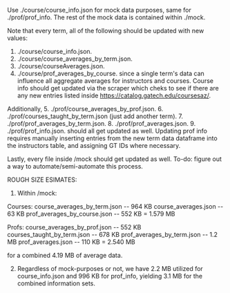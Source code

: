 Use ./course/course_info.json for mock data purposes, same for ./prof/prof_info. The rest of the mock data is contained within
./mock.

Note that every term, all of the following should be updated with new values:
1. ./course/course_info.json.
2. ./course/course_averages_by_term.json.
3. ./course/courseAverages.json.
4. ./course/prof_averages_by_course.
since a single term's data can influence all aggregate averages for instructors and courses. Course info should
get updated via the scraper which cheks to see if there are any new entries listed inside https://catalog.gatech.edu/coursesaz/.

Additionally,
5. ./prof/course_averages_by_prof.json.
6. ./prof/courses_taught_by_term.json (just add another term).
7. ./prof/prof_averages_by_term.json.
8. ./prof/prof_averages.json.
9. ./prof/prof_info.json.
should all get updated as well. Updating prof info requires manually inserting entries from the new term data
dataframe into the instructors table, and assigning GT IDs where necessary.

Lastly, every file inside /mock should get updated as well.
To-do: figure out a way to automate/semi-automate this process.

ROUGH SIZE ESIMATES:
1. Within /mock:

Courses:
course_averages_by_term.json -- 964 KB
course_averages.json -- 63 KB
prof_averages_by_course.json -- 552 KB
= 1.579 MB

Profs:
course_averages_by_prof.json -- 552 KB
courses_taught_by_term.json -- 678 KB
prof_averages_by_term.json -- 1.2 MB
prof_averages.json -- 110 KB
= 2.540 MB

for a combined 4.19 MB of average data.

2. Regardless of mock-purposes or not, we have 2.2 MB utilized for course_info.json and 996 KB for prof_info,
yielding 3.1 MB for the combined information sets.



